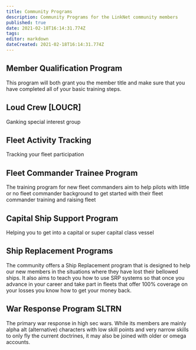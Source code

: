 ```yaml
---
title: Community Programs
description: Community Programs for the LinkNet community members
published: true
date: 2021-02-18T16:14:31.774Z
tags: 
editor: markdown
dateCreated: 2021-02-18T16:14:31.774Z
---
```


## Member Qualification Program
This program will both grant you the member title and make sure that you have completed all of your basic training steps.

## Loud Crew [LOUCR]
Ganking special interest group

## Fleet Activity Tracking
Tracking your fleet participation

## Fleet Commander Trainee Program
The training program for new fleet commanders aim to help pilots with little or no fleet commander background to get started with their fleet commander training and raising fleet

## Capital Ship Support Program
Helping you to get into a capital or super capital class vessel

## Ship Replacement Programs
The community offers a Ship Replacement program that is designed to help our new members in the situations where they have lost their bellowed ships. It also aims to teach you how to use SRP systems so that once you advance in your career and take part in fleets that offer 100% coverage on your losses you know how to get your money back.

## War Response Program SLTRN
The primary war response in high sec wars. While its members are mainly alpha alt (alternative) characters with low skill points and very narrow skills to only fly the current doctrines, it may also be joined with older or omega accounts.